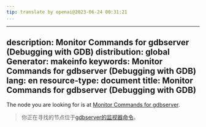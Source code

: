 ```yaml
---
tip: translate by openai@2023-06-24 00:31:21
...
```

---
description: Monitor Commands for gdbserver (Debugging with GDB)
distribution: global
Generator: makeinfo
keywords: Monitor Commands for gdbserver (Debugging with GDB)
lang: en
resource-type: document
title: Monitor Commands for gdbserver (Debugging with GDB)
---

The node you are looking for is at [Monitor Commands for gdbserver](Server.html#Monitor-Commands-for-gdbserver).

> 你正在寻找的节点位于[gdbserver的监视器命令](Server.html#Monitor-Commands-for-gdbserver)。
